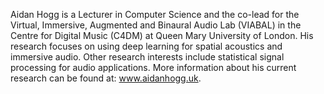 Aidan Hogg is a Lecturer in Computer Science and the co-lead for the Virtual, Immersive, Augmented and Binaural Audio Lab (VIABAL) in the Centre for Digital Music (C4DM) at Queen Mary University of London. His research focuses on using deep learning for spatial acoustics and immersive audio. Other research interests include statistical signal processing for audio applications. More information about his current research can be found at: www.aidanhogg.uk.
